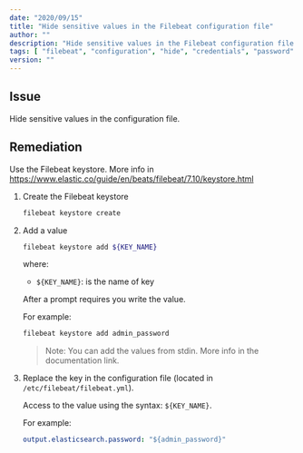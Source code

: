 ```yaml
---
date: "2020/09/15"
title: "Hide sensitive values in the Filebeat configuration file"
author: ""
description: "Hide sensitive values in the Filebeat configuration file as credentials, urls"
tags: [ "filebeat", "configuration", "hide", "credentials", "password" ]
version: ""
---
```


## Issue

Hide sensitive values in the configuration file.

## Remediation

Use the Filebeat keystore. More info in https://www.elastic.co/guide/en/beats/filebeat/7.10/keystore.html

1. Create the Filebeat keystore

    ```sh
    filebeat keystore create
    ```

2. Add a value

    ```sh
    filebeat keystore add ${KEY_NAME}
    ```

    where:

    - `${KEY_NAME}`: is the name of key

    After a prompt requires you write the value.

    For example:

    ```sh
    filebeat keystore add admin_password
    ```

    > Note: You can add the values from stdin. More info in the documentation link.

3. Replace the key in the configuration file (located in `/etc/filebeat/filebeat.yml`).

    Access to the value using the syntax: `${KEY_NAME}`.

    For example:

    ```yml
    output.elasticsearch.password: "${admin_password}"
    ```
